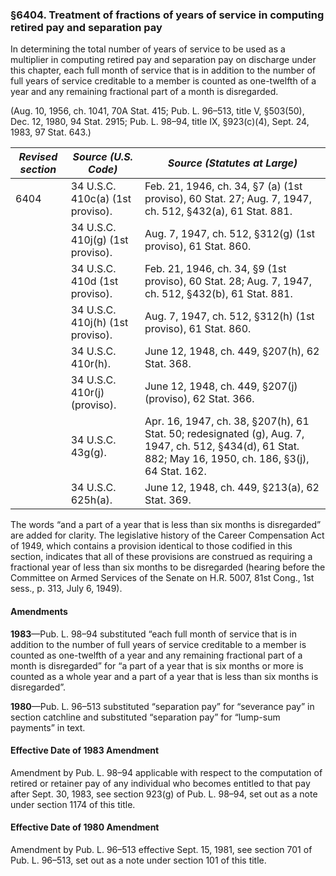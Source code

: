 ### §6404. Treatment of fractions of years of service in computing retired pay and separation pay ###

In determining the total number of years of service to be used as a multiplier in computing retired pay and separation pay on discharge under this chapter, each full month of service that is in addition to the number of full years of service creditable to a member is counted as one-twelfth of a year and any remaining fractional part of a month is disregarded.

(Aug. 10, 1956, ch. 1041, 70A Stat. 415; Pub. L. 96–513, title V, §503(50), Dec. 12, 1980, 94 Stat. 2915; Pub. L. 98–94, title IX, §923(c)(4), Sept. 24, 1983, 97 Stat. 643.)

|*Revised section*|      *Source (U.S. Code)*      |                                                              *Source (Statutes at Large)*                                                              |
|-----------------|--------------------------------|--------------------------------------------------------------------------------------------------------------------------------------------------------|
|      6404       |34 U.S.C. 410c(a) (1st proviso).|                        Feb. 21, 1946, ch. 34, §7 (a) (1st proviso), 60 Stat. 27; Aug. 7, 1947, ch. 512, §432(a), 61 Stat. 881.                         |
|                 |34 U.S.C. 410j(g) (1st proviso).|                                              Aug. 7, 1947, ch. 512, §312(g) (1st proviso), 61 Stat. 860.                                               |
|                 | 34 U.S.C. 410d (1st proviso).  |                          Feb. 21, 1946, ch. 34, §9 (1st proviso), 60 Stat. 28; Aug. 7, 1947, ch. 512, §432(b), 61 Stat. 881.                           |
|                 |34 U.S.C. 410j(h) (1st proviso).|                                              Aug. 7, 1947, ch. 512, §312(h) (1st proviso), 61 Stat. 860.                                               |
|                 |       34 U.S.C. 410r(h).       |                                                     June 12, 1948, ch. 449, §207(h), 62 Stat. 368.                                                     |
|                 |  34 U.S.C. 410r(j) (proviso).  |                                                June 12, 1948, ch. 449, §207(j) (proviso), 62 Stat. 366.                                                |
|                 |       34 U.S.C. 43g(g).        |Apr. 16, 1947, ch. 38, §207(h), 61 Stat. 50; redesignated (g), Aug. 7, 1947, ch. 512, §434(d), 61 Stat. 882; May 16, 1950, ch. 186, §3(j), 64 Stat. 162.|
|                 |       34 U.S.C. 625h(a).       |                                                     June 12, 1948, ch. 449, §213(a), 62 Stat. 369.                                                     |

The words “and a part of a year that is less than six months is disregarded” are added for clarity. The legislative history of the Career Compensation Act of 1949, which contains a provision identical to those codified in this section, indicates that all of these provisions are construed as requiring a fractional year of less than six months to be disregarded (hearing before the Committee on Armed Services of the Senate on H.R. 5007, 81st Cong., 1st sess., p. 313, July 6, 1949).

#### Amendments ####

**1983**—Pub. L. 98–94 substituted “each full month of service that is in addition to the number of full years of service creditable to a member is counted as one-twelfth of a year and any remaining fractional part of a month is disregarded” for “a part of a year that is six months or more is counted as a whole year and a part of a year that is less than six months is disregarded”.

**1980**—Pub. L. 96–513 substituted “separation pay” for “severance pay” in section catchline and substituted “separation pay” for “lump-sum payments” in text.

#### Effective Date of 1983 Amendment ####

Amendment by Pub. L. 98–94 applicable with respect to the computation of retired or retainer pay of any individual who becomes entitled to that pay after Sept. 30, 1983, see section 923(g) of Pub. L. 98–94, set out as a note under section 1174 of this title.

#### Effective Date of 1980 Amendment ####

Amendment by Pub. L. 96–513 effective Sept. 15, 1981, see section 701 of Pub. L. 96–513, set out as a note under section 101 of this title.